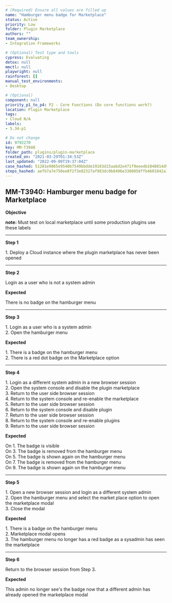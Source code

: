 ```yaml
---
# (Required) Ensure all values are filled up
name: "Hamburger menu badge for Marketplace"
status: Active
priority: Low
folder: Plugin Marketplace
authors: ""
team_ownership: 
- Integration Frameworks

# (Optional) Test type and tools
cypress: Evaluating
detox: null
mmctl: null
playwright: null
rainforest: []
manual_test_environments: 
- Desktop

# (Optional)
component: null
priority_p1_to_p4: P2 - Core Functions (Do core functions work?)
location: Plugin Marketplace
tags: 
- Cloud N/A
labels: 
- 5.34-p1

# Do not change
id: 9792270
key: MM-T3940
folder_path: plugins/plugin-marketplace
created_on: "2021-03-29T01:34:53Z"
last_updated: "2022-09-09T19:37:04Z"
case_hashed: 51281e9065e9540b7549bbdde19103d15aabd2e471f9eeedb1048014d98b63f36dfdfb3a48fc68fabe994251720d5e0d
steps_hashed: aefb7a7e750ee8f2f3e02327af983dc0b8496e3388058ffb4601042a1438da34137c9a98a471e89160fe2165987bcdd5
---
```


## MM-T3940: Hamburger menu badge for Marketplace

**Objective**

**note:** Must test on local marketplace until some production plugins use these labels

---

**Step 1**

1\. Deploy a Cloud instance where the plugin marketplace has never been opened

---

**Step 2**

Login as a user who is not a system admin

**Expected**

There is no badge on the hamburger menu

---

**Step 3**

1\. Login as a user who is a system admin\
2\. Open the hamburger menu

**Expected**

1\. There is a badge on the hamburger menu\
2\. There is a red dot badge on the Marketplace option

---

**Step 4**

1\. Login as a different system admin in a new browser session\
2\. Open the system console and disable the plugin marketplace\
3\. Return to the user side browser session\
4\. Return to the system console and re-enable the marketplace\
5\. Return to the user side browser session\
6\. Return to the system console and disable plugin\
7\. Return to the user side browser session\
8\. Return to the system console and re-enable plugins\
9\. Return to the user side browser session

**Expected**

On 1. The badge is visible\
On 3. The badge is removed from the hamburger menu\
On 5. The badge is shown again on the hamburger menu\
On 7. The badge is removed from the hamburger menu\
On 9. The badge is shown again on the hamburger menu

---

**Step 5**

1\. Open a new browser session and login as a different system admin\
2\. Open the hamburger menu and select the market place option to open the marketplace modal\
3\. Close the modal

**Expected**

1\. There is a badge on the hamburger menu\
2\. Marketplace modal opens\
3\. The hamburger menu no longer has a red badge as a sysadmin has seen the marketplace

---

**Step 6**

Return to the browser session from Step 3.

**Expected**

This admin no longer see's the badge now that a different admin has already opened the marketplace modal
